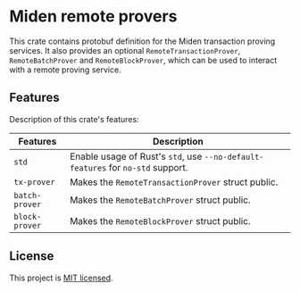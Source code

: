 # Miden remote provers

This crate contains protobuf definition for the Miden transaction proving services. It also provides an optional `RemoteTransactionProver`, `RemoteBatchProver` and `RemoteBlockProver`, which can be used to interact with a remote proving service.

## Features

Description of this crate's features:

| Features      | Description                                                                                                 |
| ------------- | ------------------------------------------------------------------------------------------------------------|
| `std`         | Enable usage of Rust's `std`, use `--no-default-features` for `no-std` support.                             |
| `tx-prover`   | Makes the `RemoteTransactionProver` struct public.                                                          |
| `batch-prover`| Makes the `RemoteBatchProver` struct public.                                                                |
| `block-prover`| Makes the `RemoteBlockProver` struct public.                                                                |

## License

This project is [MIT licensed](../LICENSE).
